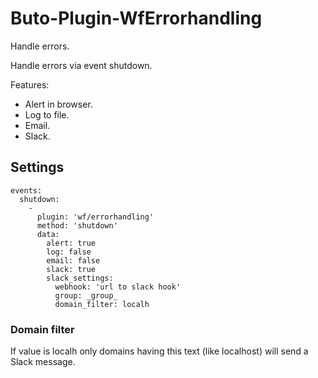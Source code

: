 # Buto-Plugin-WfErrorhandling

Handle errors.

<p>
Handle errors via event shutdown. 
</p>
<p>
Features:
</p>
<ul>
<li>Alert in browser.
<li>Log to file.
<li>Email.
<li>Slack.
</ul>

## Settings

````
events:
  shutdown:
    -
      plugin: 'wf/errorhandling'
      method: 'shutdown'
      data:
        alert: true
        log: false
        email: false
        slack: true
        slack_settings:
          webhook: 'url to slack hook'
          group: _group_
          domain_filter: localh
````

### Domain filter

If value is localh only domains having this text (like localhost) will send a Slack message.


